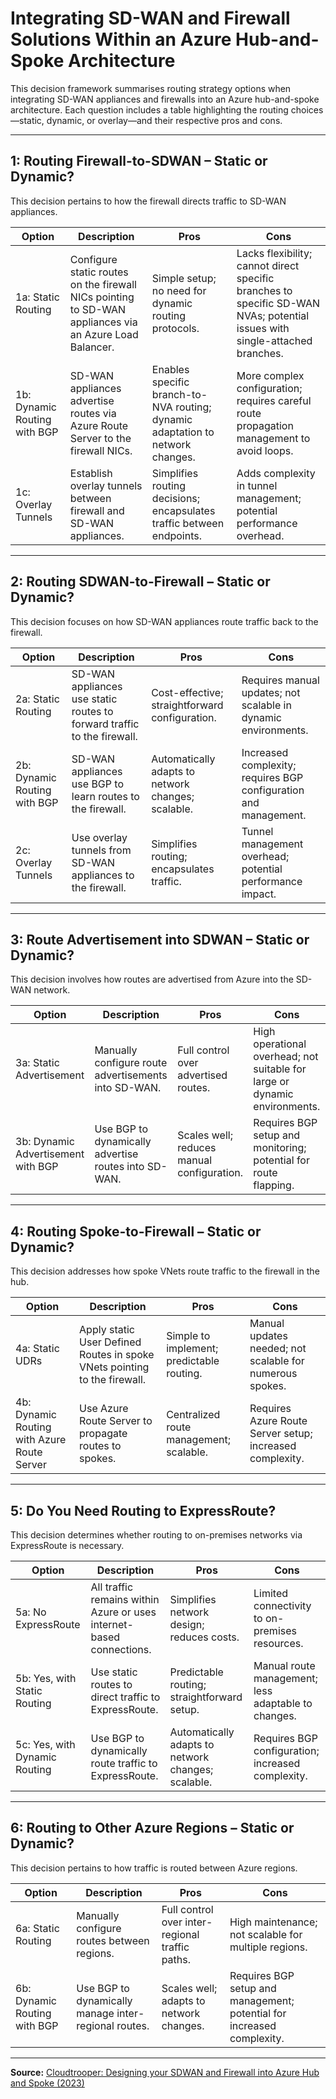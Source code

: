 # Integrating SD-WAN and Firewall Solutions Within an Azure Hub-and-Spoke Architecture

This decision framework summarises routing strategy options when integrating SD-WAN appliances and firewalls into an Azure hub-and-spoke architecture. Each question includes a table highlighting the routing choices—static, dynamic, or overlay—and their respective pros and cons.

---

## 1: Routing Firewall-to-SDWAN – Static or Dynamic?

This decision pertains to how the firewall directs traffic to SD-WAN appliances.

| Option | Description | Pros | Cons |
|--------|-------------|------|------|
| 1a: Static Routing | Configure static routes on the firewall NICs pointing to SD-WAN appliances via an Azure Load Balancer. | Simple setup; no need for dynamic routing protocols. | Lacks flexibility; cannot direct specific branches to specific SD-WAN NVAs; potential issues with single-attached branches. |
| 1b: Dynamic Routing with BGP | SD-WAN appliances advertise routes via Azure Route Server to the firewall NICs. | Enables specific branch-to-NVA routing; dynamic adaptation to network changes. | More complex configuration; requires careful route propagation management to avoid loops. |
| 1c: Overlay Tunnels | Establish overlay tunnels between firewall and SD-WAN appliances. | Simplifies routing decisions; encapsulates traffic between endpoints. | Adds complexity in tunnel management; potential performance overhead. |

---

## 2: Routing SDWAN-to-Firewall – Static or Dynamic?

This decision focuses on how SD-WAN appliances route traffic back to the firewall.

| Option | Description | Pros | Cons |
|--------|-------------|------|------|
| 2a: Static Routing | SD-WAN appliances use static routes to forward traffic to the firewall. | Cost-effective; straightforward configuration. | Requires manual updates; not scalable in dynamic environments. |
| 2b: Dynamic Routing with BGP | SD-WAN appliances use BGP to learn routes to the firewall. | Automatically adapts to network changes; scalable. | Increased complexity; requires BGP configuration and management. |
| 2c: Overlay Tunnels | Use overlay tunnels from SD-WAN appliances to the firewall. | Simplifies routing; encapsulates traffic. | Tunnel management overhead; potential performance impact. |

---

## 3: Route Advertisement into SDWAN – Static or Dynamic?

This decision involves how routes are advertised from Azure into the SD-WAN network.

| Option | Description | Pros | Cons |
|--------|-------------|------|------|
| 3a: Static Advertisement | Manually configure route advertisements into SD-WAN. | Full control over advertised routes. | High operational overhead; not suitable for large or dynamic environments. |
| 3b: Dynamic Advertisement with BGP | Use BGP to dynamically advertise routes into SD-WAN. | Scales well; reduces manual configuration. | Requires BGP setup and monitoring; potential for route flapping. |

---

## 4: Routing Spoke-to-Firewall – Static or Dynamic?

This decision addresses how spoke VNets route traffic to the firewall in the hub.

| Option | Description | Pros | Cons |
|--------|-------------|------|------|
| 4a: Static UDRs | Apply static User Defined Routes in spoke VNets pointing to the firewall. | Simple to implement; predictable routing. | Manual updates needed; not scalable for numerous spokes. |
| 4b: Dynamic Routing with Azure Route Server | Use Azure Route Server to propagate routes to spokes. | Centralized route management; scalable. | Requires Azure Route Server setup; increased complexity. |

---

## 5: Do You Need Routing to ExpressRoute?

This decision determines whether routing to on-premises networks via ExpressRoute is necessary.

| Option | Description | Pros | Cons |
|--------|-------------|------|------|
| 5a: No ExpressRoute | All traffic remains within Azure or uses internet-based connections. | Simplifies network design; reduces costs. | Limited connectivity to on-premises resources. |
| 5b: Yes, with Static Routing | Use static routes to direct traffic to ExpressRoute. | Predictable routing; straightforward setup. | Manual route management; less adaptable to changes. |
| 5c: Yes, with Dynamic Routing | Use BGP to dynamically route traffic to ExpressRoute. | Automatically adapts to network changes; scalable. | Requires BGP configuration; increased complexity. |

---

## 6: Routing to Other Azure Regions – Static or Dynamic?

This decision pertains to how traffic is routed between Azure regions.

| Option | Description | Pros | Cons |
|--------|-------------|------|------|
| 6a: Static Routing | Manually configure routes between regions. | Full control over inter-regional traffic paths. | High maintenance; not scalable for multiple regions. |
| 6b: Dynamic Routing with BGP | Use BGP to dynamically manage inter-regional routes. | Scales well; adapts to network changes. | Requires BGP setup and management; potential for increased complexity. |

---

**Source:** [Cloudtrooper: Designing your SDWAN and Firewall into Azure Hub and Spoke (2023)](https://blog.cloudtrooper.net/2023/11/24/designing-your-sdwan-and-firewall-into-azure-hub-and-spoke/)
